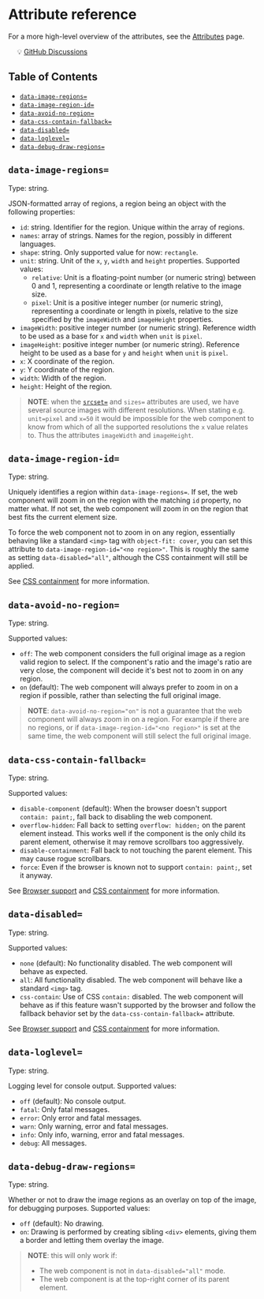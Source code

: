 # Attribute reference

For a more high-level overview of the attributes, see the
[Attributes](html-attrs) page.

&emsp; :bulb: [GitHub Discussions](https://github.com/Frameright/image-display-control-web-component/discussions)

## Table of Contents

<!-- toc -->

- [`data-image-regions=`](#data-image-regions)
- [`data-image-region-id=`](#data-image-region-id)
- [`data-avoid-no-region=`](#data-avoid-no-region)
- [`data-css-contain-fallback=`](#data-css-contain-fallback)
- [`data-disabled=`](#data-disabled)
- [`data-loglevel=`](#data-loglevel)
- [`data-debug-draw-regions=`](#data-debug-draw-regions)

<!-- tocstop -->

## `data-image-regions=`

Type: string.

JSON-formatted array of regions, a region being an object with the
following properties:

- `id`: string. Identifier for the region. Unique within the array of regions.
- `names`: array of strings. Names for the region, possibly in different
  languages.
- `shape`: string. Only supported value for now: `rectangle`.
- `unit`: string. Unit of the `x`, `y`, `width` and `height` properties.
  Supported values:
  - `relative`: Unit is a floating-point number (or numeric string) between 0
    and 1, representing a coordinate or length relative to the image size.
  - `pixel`: Unit is a positive integer number (or numeric string), representing
    a coordinate or length in pixels, relative to the size specified by the
    `imageWidth` and `imageHeight` properties.
- `imageWidth`: positive integer number (or numeric string). Reference width to
  be used as a base for `x` and `width` when `unit` is `pixel`.
- `imageHeight`: positive integer number (or numeric string). Reference height
  to be used as a base for `y` and `height` when `unit` is `pixel`.
- `x`: X coordinate of the region.
- `y`: Y coordinate of the region.
- `width`: Width of the region.
- `height`: Height of the region.

> **NOTE**: when the
> [`srcset=`](https://developer.mozilla.org/en-US/docs/Web/API/HTMLImageElement/srcset)
> and `sizes=` attributes are used, we have several source images with different
> resolutions. When stating e.g. `unit=pixel` and `x=50` it would be impossible
> for the web component to know from which of all the supported resolutions the
> `x` value relates to. Thus the attributes `imageWidth` and `imageHeight`.

## `data-image-region-id=`

Type: string.

Uniquely identifies a region within `data-image-regions=`. If set, the web
component will zoom in on the region with the matching `id` property, no matter
what. If not set, the web component will zoom in on the region that best fits
the current element size.

To force the web component not to zoom in on any region, essentially behaving
like a standard `<img>` tag with `object-fit: cover`, you can set this attribute
to `data-image-region-id="<no region>"`. This is roughly the same as setting
`data-disabled="all"`, although the CSS containment will still be applied.

See [CSS containment](../explanation/css-containment.md) for more information.

## `data-avoid-no-region=`

Type: string.

Supported values:

- `off`: The web component considers the full original image as a region valid
  region to select. If the component's ratio and the image's ratio are very
  close, the component will decide it's best not to zoom in on any region.
- `on` (default): The web component will always prefer to zoom in on a region
  if possible, rather than selecting the full original image.

> **NOTE**: `data-avoid-no-region="on"` is not a guarantee that the web
> component will always zoom in on a region. For example if there are no
> regions, or if `data-image-region-id="<no region>"` is set at the same time,
> the web component will still select the full original image.

## `data-css-contain-fallback=`

Type: string.

Supported values:

- `disable-component` (default): When the browser doesn't support
  `contain: paint;`, fall back to disabling the web component.
- `overflow-hidden`: Fall back to setting `overflow: hidden;` on the parent
  element instead. This works well if the component is the only child its parent
  element, otherwise it may remove scrollbars too aggressively.
- `disable-containment`: Fall back to not touching the parent element. This may
  cause rogue scrollbars.
- `force`: Even if the browser is known not to support `contain: paint;`, set
  it anyway.

See [Browser support](../explanation/browsers.md) and
[CSS containment](../explanation/css-containment.md) for more information.

## `data-disabled=`

Type: string.

Supported values:

- `none` (default): No functionality disabled. The web component will behave as
  expected.
- `all`: All functionality disabled. The web component will behave like a
  standard `<img>` tag.
- `css-contain`: Use of CSS `contain:` disabled. The web component will behave
  as if this feature wasn't supported by the browser and follow the fallback
  behavior set by the `data-css-contain-fallback=` attribute.

See [Browser support](../explanation/browsers.md) and
[CSS containment](../explanation/css-containment.md) for more information.

## `data-loglevel=`

Type: string.

Logging level for console output. Supported values:

- `off` (default): No console output.
- `fatal`: Only fatal messages.
- `error`: Only error and fatal messages.
- `warn`: Only warning, error and fatal messages.
- `info`: Only info, warning, error and fatal messages.
- `debug`: All messages.

## `data-debug-draw-regions=`

Type: string.

Whether or not to draw the image regions as an overlay on top of the image, for
debugging purposes. Supported values:

- `off` (default): No drawing.
- `on`: Drawing is performed by creating sibling `<div>` elements, giving them
  a border and letting them overlay the image.

> **NOTE**: this will only work if:
>
> - The web component is not in `data-disabled="all"` mode.
> - The web component is at the top-right corner of its parent element.
